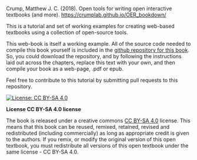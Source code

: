 Crump, Matthew J. C. (2018). Open tools for writing open interactive textbooks (and more). https://crumplab.github.io/OER_bookdown/

This is a tutorial and set of working examples for creating web-based textbooks using a collection of open-source tools.

This web-book is itself a working example. All of the source code needed to compile this book yourself is included in the [github repository for this book](https://github.com/CrumpLab/OER_bookdown). So, you could download the repository, and by following the instructions laid out across the chapters, replace this text with your own, and then compile your book as a web-page, .pdf or epub.

Feel free to contribute to this tutorial by submitting pull requests to this repository.

[![License: CC BY-SA 4.0](https://img.shields.io/badge/License-CC%20BY--SA%204.0-lightgrey.svg)](https://creativecommons.org/licenses/by-sa/4.0/)

**License CC BY-SA 4.0 license**

The book is released under a creative commons [CC BY-SA 4.0](https://creativecommons.org/licenses/by-sa/4.0/) license. This means that this book can be reused, remixed, retained, revised and redistributed (including commercially) as long as appropriate credit is given to the authors. If you remix, or modify the original version of this open textbook, you must redistribute all versions of this open textbook under the same license - CC BY-SA 4.0.
